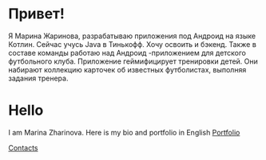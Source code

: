 # Привет!
Я Марина Жаринова, разрабатываю приложения под Андроид на языке Котлин.
Сейчас учусь Java в Тинькофф. Хочу освоить и бэкенд.
Также в составе команды работаю над Андроид -приложением для детского футбольного клуба. Приложение геймифицирует тренировки детей. Они набирают коллекцию карточек об известных футболистах, выполняя задания тренера.

# Hello
I am Marina Zharinova. Here is my bio and portfolio in English [Portfolio](https://marijarin.github.io/marijarin_portfolio/)

[Contacts](https://taplink.cc/marinas.writing)
